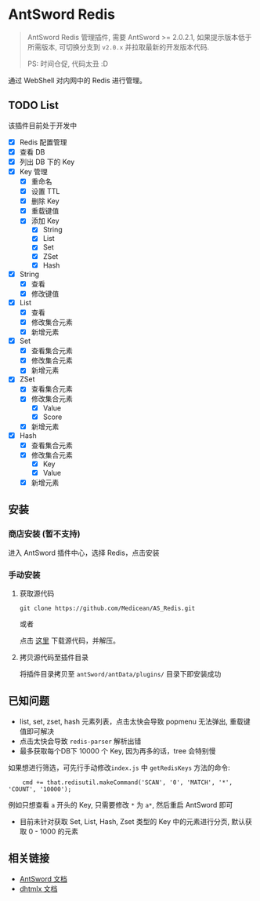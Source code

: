 # AntSword Redis

> AntSword Redis 管理插件, 需要 AntSword >= 2.0.2.1, 如果提示版本低于所需版本, 可切换分支到 `v2.0.x` 并拉取最新的开发版本代码.
>
> PS: 时间仓促, 代码太丑 :D

通过 WebShell 对内网中的 Redis 进行管理。

## TODO List

该插件目前处于开发中

- [x] Redis 配置管理
- [x] 查看 DB
- [x] 列出 DB 下的 Key
- [x] Key 管理
  - [x] 重命名
  - [x] 设置 TTL
  - [x] 删除 Key
  - [x] 重载键值
  - [x] 添加 Key
    - [x] String
    - [x] List
    - [x] Set
    - [x] ZSet
    - [x] Hash
- [x] String
  - [x] 查看
  - [x] 修改键值
- [x] List
  - [x] 查看
  - [x] 修改集合元素
  - [x] 新增元素
- [x] Set
  - [x] 查看集合元素
  - [x] 修改集合元素
  - [x] 新增元素
- [x] ZSet
  - [x] 查看集合元素
  - [x] 修改集合元素
    - [x] Value
    - [x] Score
  - [x] 新增元素
- [x] Hash
  - [x] 查看集合元素
  - [x] 修改集合元素
    - [x] Key
    - [x] Value
  - [x] 新增元素

## 安装

### 商店安装 (暂不支持)

进入 AntSword 插件中心，选择 Redis，点击安装

### 手动安装

1. 获取源代码

	```
	git clone https://github.com/Medicean/AS_Redis.git
	```
	
	或者
	
	点击 [这里](https://github.com/Medicean/AS_Redis/archive/master.zip) 下载源代码，并解压。

2. 拷贝源代码至插件目录

    将插件目录拷贝至 `antSword/antData/plugins/` 目录下即安装成功

## 已知问题

* list, set, zset, hash 元素列表，点击太快会导致 popmenu 无法弹出, 重载键值即可解决
* 点击太快会导致 `redis-parser` 解析出错
* 最多获取每个DB下 10000 个 Key, 因为再多的话，tree 会特别慢

如果想进行筛选，可先行手动修改`index.js` 中 `getRedisKeys` 方法的命令:

```
    cmd += that.redisutil.makeCommand('SCAN', '0', 'MATCH', '*', 'COUNT', '10000');
```
例如只想查看 `a` 开头的 Key, 只需要修改 `*` 为 `a*`, 然后重启 AntSword 即可 

* 目前未针对获取 Set, List, Hash, Zset 类型的 Key 中的元素进行分页, 默认获取 0 - 1000 的元素

## 相关链接

* [AntSword 文档](http://doc.uyu.us)
* [dhtmlx 文档](http://docs.dhtmlx.com/)

